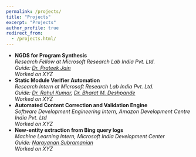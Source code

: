```yaml
---
permalink: /projects/
title: "Projects"
excerpt: "Projects"
author_profile: true
redirect_from: 
  - /projects.html/
---
```


* **NGDS for Program Synthesis**  
 *Research Fellow at Microsoft Research Lab India Pvt. Ltd.*  
 *Guide: [Dr. Prateek Jain](https://www.microsoft.com/en-us/research/people/prajain/)*  
 *Worked on XYZ*  
* **Static Module Verifier Automation**  
 *Research Intern at Microsoft Research Lab India Pvt. Ltd.*  
 *Guide: [Dr. Rahul Kumar](https://www.microsoft.com/en-us/research/people/rahulku/), [Dr. Bharat M. Deshpande](http://www.bits-pilani.ac.in/goa/bmd/profile)*  
 *Worked on XYZ*  
* **Automated Content Correction and Validation Engine**  
 *Software Development Engineering Intern, Amazon Development Centre India Pvt. Ltd*  
 *Worked on XYZ*  
* **New-entity extraction from Bing query logs**  
 *Machine Learning Intern, Microsoft India Development Center*  
 *Guide: [Narayanan Subramanian](https://www.linkedin.com/in/narayanan-subramanian-1772802/)*  
 *Worked on XYZ*

